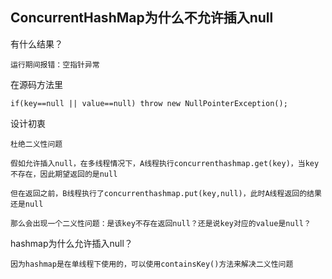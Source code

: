## ConcurrentHashMap为什么不允许插入null

有什么结果？

    运行期间报错：空指针异常

在源码方法里

    if(key==null || value==null) throw new NullPointerException();

设计初衷

    杜绝二义性问题

    假如允许插入null，在多线程情况下，A线程执行concurrenthashmap.get(key)，当key不存在，因此期望返回的是null

    但在返回之前，B线程执行了concurrenthashmap.put(key,null)，此时A线程返回的结果还是null

    那么会出现一个二义性问题：是该key不存在返回null？还是说key对应的value是null？

hashmap为什么允许插入null？

    因为hashmap是在单线程下使用的，可以使用containsKey()方法来解决二义性问题